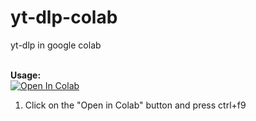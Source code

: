 # yt-dlp-colab
yt-dlp in google colab

<br><b>Usage:</b>
<br>
<a href="https://colab.research.google.com/github/tf99921/yt-dlp-colab/blob/main/compiled_by_jga_143v2.ipynb" target="_parent\"><img src="https://colab.research.google.com/assets/colab-badge.svg" alt="Open In Colab"/></a>
1. Click on the "Open in Colab" button and press ctrl+f9

